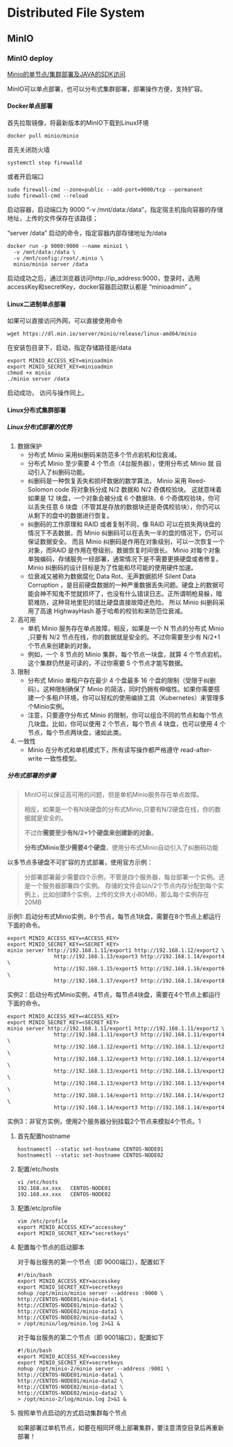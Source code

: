 # Distributed File System

## MinIO

### MinIO deploy

[Minio的单节点/集群部署及JAVA的SDK访问](https://blog.csdn.net/alanzy123/article/details/115169035)

MinIO可以单点部署，也可以分布式集群部署，部署操作方便，支持扩容。

#### Docker单点部署

首先拉取镜像，将最新版本的MinIO下载到Linux环境

```shell
docker pull minio/minio
```

首先关闭防火墙

```shell
systemctl stop firewalld
```

或者开启端口

```shell
sudo firewall-cmd --zone=public --add-port=9000/tcp --permanent
sudo firewall-cmd --reload
```

启动容器，启动端口为 9000 “-v /mnt/data:/data”，指定宿主机指向容器的存储地址，上传的文件保存在该路径；

“server /data” 启动的命令，指定容器内部存储地址为/data

```shell
docker run -p 9000:9000 --name minio1 \
  -v /mnt/data:/data \
  -v /mnt/config:/root/.minio \
  minio/minio server /data
```

启动成功之后，通过浏览器访问http://ip_address:9000，登录时，选用accessKey和secretKey，docker容器启动默认都是 “minioadmin” 。



#### Linux二进制单点部署

如果可以直接访问外网，可以直接使用命令

```shell
wget https://dl.min.io/server/minio/release/linux-amd64/minio
```

在安装包目录下，启动，指定存储路径是/data

```shell
export MINIO_ACCESS_KEY=minioadmin
export MINIO_SECRET_KEY=minioadmin
chmod +x minio
./minio server /data
```

启动成功， 访问与操作同上。



#### Linux分布式集群部署

##### Linux分布式部署的优势

1. 数据保护
   - 分布式 Minio 采用纠删码来防范多个节点宕机和位衰减。
   - 分布式 Minio 至少需要 4 个节点（4台服务器），使用分布式 Minio 就 自动引入了纠删码功能。
   - 纠删码是一种恢复丢失和损坏数据的数学算法， Minio 采用 Reed-Solomon code 将对象拆分成 N/2 数据和 N/2 奇偶校验块。 这就意味着如果是 12 块盘，一个对象会被分成 6 个数据块、6 个奇偶校验块，你可以丢失任意 6 块盘（不管其是存放的数据块还是奇偶校验块），你仍可以从剩下的盘中的数据进行恢复。
   - 纠删码的工作原理和 RAID 或者复制不同，像 RAID 可以在损失两块盘的情况下不丢数据，而 Minio 纠删码可以在丢失一半的盘的情况下，仍可以保证数据安全。 而且 Minio 纠删码是作用在对象级别，可以一次恢复一个对象，而RAID 是作用在卷级别，数据恢复时间很长。 Minio 对每个对象单独编码，存储服务一经部署，通常情况下是不需要更换硬盘或者修复。Minio 纠删码的设计目标是为了性能和尽可能的使用硬件加速。
   - 位衰减又被称为数据腐化 Data Rot、无声数据损坏 Silent Data Corruption ，是目前硬盘数据的一种严重数据丢失问题。硬盘上的数据可能会神不知鬼不觉就损坏了，也没有什么错误日志。正所谓明枪易躲，暗箭难防，这种背地里犯的错比硬盘直接故障还危险。 所以 Minio 纠删码采用了高速 HighwayHash 基于哈希的校验和来防范位衰减。
2. 高可用
   - 单机 Minio 服务存在单点故障，相反，如果是一个 N 节点的分布式 Minio ,只要有 N/2 节点在线，你的数据就是安全的。不过你需要至少有 N/2+1 个节点来创建新的对象。
   - 例如，一个 8 节点的 Minio 集群，每个节点一块盘，就算 4 个节点宕机，这个集群仍然是可读的，不过你需要 5 个节点才能写数据。
3. 限制
   - 分布式 Minio 单租户存在最少 4 个盘最多 16 个盘的限制（受限于纠删码）。这种限制确保了 Minio 的简洁，同时仍拥有伸缩性。如果你需要搭建一个多租户环境，你可以轻松的使用编排工具（Kubernetes）来管理多个Minio实例。
   - 注意，只要遵守分布式 Minio 的限制，你可以组合不同的节点和每个节点几块盘。比如，你可以使用 2 个节点，每个节点 4 块盘，也可以使用 4 个节点，每个节点两块盘，诸如此类。
4. 一致性
   - Minio 在分布式和单机模式下，所有读写操作都严格遵守 read-after-write 一致性模型。

##### 分布式部署的步骤

> MinIO可以保证高可用的问题，但是单机Minio服务存在单点故障。
>
> 相反，如果是一个有N块硬盘的分布式Minio,只要有N/2硬盘在线，你的数据就是安全的。
>
> 不过你**需要至少有N/2+1个硬盘来创建新的对象**。
>
> **分布式Minio至少需要4个硬盘**，使用分布式Minio自动引入了纠删码功能

以多节点多硬盘不可扩容的方式部署，使用官方示例：

>分部署部署最少需要四个示例，不管是四个服务器，每台部署一个实例。还是一个服务器部署四个实例。
>存储的文件会以n/2个节点内存分配到每个实例上，比如创建8个实例，上传的文件大小80MB，那么每个实例存在20MB

示例1: 启动分布式Minio实例，8个节点，每节点1块盘，需要在8个节点上都运行下面的命令。

```shell
export MINIO_ACCESS_KEY=<ACCESS_KEY>
export MINIO_SECRET_KEY=<SECRET_KEY>
minio server http://192.168.1.11/export1 http://192.168.1.12/export2 \
               http://192.168.1.13/export3 http://192.168.1.14/export4 \
               http://192.168.1.15/export5 http://192.168.1.16/export6 \
               http://192.168.1.17/export7 http://192.168.1.18/export8
```

实例2：启动分布式Minio实例，4节点，每节点4块盘，需要在4个节点上都运行下面的命令。

```shell
export MINIO_ACCESS_KEY=<ACCESS_KEY>
export MINIO_SECRET_KEY=<SECRET_KEY>
minio server http://192.168.1.11/export1 http://192.168.1.11/export2 \
               http://192.168.1.11/export3 http://192.168.1.11/export4 \
               http://192.168.1.12/export1 http://192.168.1.12/export2 \
               http://192.168.1.12/export3 http://192.168.1.12/export4 \
               http://192.168.1.13/export1 http://192.168.1.13/export2 \
               http://192.168.1.13/export3 http://192.168.1.13/export4 \
               http://192.168.1.14/export1 http://192.168.1.14/export2 \
               http://192.168.1.14/export3 http://192.168.1.14/export4

```

实例3：非官方实例，使用2个服务器分别挂载2个节点来模拟4个节点。1

1. 首先配置hostname

   ```shell
   hostnamectl --static set-hostname CENTOS-NODE01
   hostnamectl --static set-hostname CENTOS-NODE02
   ```

2. 配置/etc/hosts

   ```shell
   vi /etc/hosts
   192.168.xx.xxx   CENTOS-NODE01
   192.168.xx.xxx   CENTOS-NODE02
   ```

3. 配置/etc/profile

   ```shell
   vim /etc/profile
   export MINIO_ACCESS_KEY="accesskey"
   export MINIO_SECRET_KEY="secretkeys"
   ```

4. 配置每个节点的启动脚本

   对于每台服务的第一个节点（即 9000端口），配置如下

   ```shell
   #!/bin/bash
   export MINIO_ACCESS_KEY=accesskey
   export MINIO_SECRET_KEY=secretkeys
   nohup /opt/minio/minio server --address :9000 \
   http://CENTOS-NODE01/minio-data1 \
   http://CENTOS-NODE01/minio-data2 \
   http://CENTOS-NODE02/minio-data1 \
   http://CENTOS-NODE02/minio-data2 \
   > /opt/minio/log/minio.log 2>&1 &
   ```

   对于每台服务的第二个节点（即 9001端口），配置如下

   ```shell
   #!/bin/bash
   export MINIO_ACCESS_KEY=accesskey
   export MINIO_SECRET_KEY=secretkeys
   nohup /opt/minio-2/minio server --address :9001 \
   http://CENTOS-NODE01/minio-data1 \
   http://CENTOS-NODE01/minio-data2 \
   http://CENTOS-NODE02/minio-data1 \
   http://CENTOS-NODE02/minio-data2 \
   > /opt/minio-2/log/minio.log 2>&1 &
   ```

5. 按照单节点启动的方式启动集群每个节点

   如果部署过单机节点，如要在相同环境上部署集群，要注意清空目录后再重新部署！

























